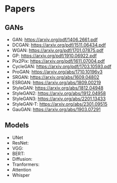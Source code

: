 # Papers
## GANs
  - GAN: https://arxiv.org/pdf/1406.2661.pdf
  - DCGAN: https://arxiv.org/pdf/1511.06434.pdf
  - WGAN: https://arxiv.org/pdf/1701.07875.pdf
  - GP: https://arxiv.org/pdf/1910.06922.pdf
  - Pix2Pix: https://arxiv.org/pdf/1611.07004.pdf
  - CycleGAN: https://arxiv.org/pdf/1703.10593.pdf
  - ProGAN: https://arxiv.org/abs/1710.10196v3
  - SRGAN: https://arxiv.org/abs/1609.04802
  - ESRGAN: https://arxiv.org/abs/1809.00219
  - StyleGAN: https://arxiv.org/abs/1812.04948
  - StyleGAN2: https://arxiv.org/abs/1912.04958
  - StyleGAN3: https://arxiv.org/abs/2201.13433
  - StyleGAN-T: https://arxiv.org/abs/2301.09515
  - GauGAN: https://arxiv.org/abs/1903.07291

## Models
  - UNet
  - ResNet:
  - VGG:
  - BERT:
  - Diffusion:
  - Tranformers:
  - Attention
  - Whisper

